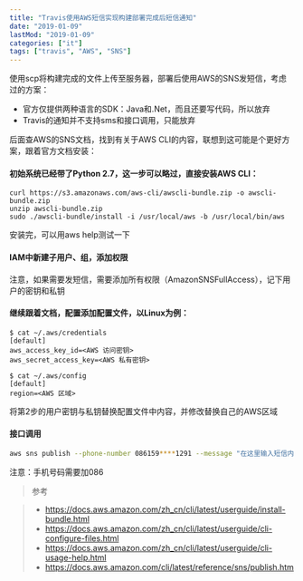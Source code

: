 ```yaml
---
title: "Travis使用AWS短信实现构建部署完成后短信通知"
date: "2019-01-09"
lastMod: "2019-01-09"
categories: ["it"]
tags: ["travis", "AWS", "SNS"]
---
```


使用scp将构建完成的文件上传至服务器，部署后使用AWS的SNS发短信，考虑过的方案：

- 官方仅提供两种语言的SDK：Java和.Net，而且还要写代码，所以放弃
- Travis的通知并不支持sms和接口调用，只能放弃

后面查AWS的SNS文档，找到有关于AWS CLI的内容，联想到这可能是个更好方案，跟着官方文档安装：

#### 初始系统已经带了Python 2.7，这一步可以略过，直接安装AWS CLI：
```shell
curl https://s3.amazonaws.com/aws-cli/awscli-bundle.zip -o awscli-bundle.zip
unzip awscli-bundle.zip
sudo ./awscli-bundle/install -i /usr/local/aws -b /usr/local/bin/aws
```
安装完，可以用aws help测试一下

#### IAM中新建子用户、组，添加权限
注意，如果需要发短信，需要添加所有权限（AmazonSNSFullAccess），记下用户的密钥和私钥

#### 继续跟着文档，配置添加配置文件，以Linux为例：
```properties
$ cat ~/.aws/credentials
[default]
aws_access_key_id=<AWS 访问密钥>
aws_secret_access_key=<AWS 私有密钥>

$ cat ~/.aws/config
[default]
region=<AWS 区域>
```
将第2步的用户密钥与私钥替换配置文件中内容，并修改替换自己的AWS区域

#### 接口调用
```bash
aws sns publish --phone-number 086159****1291 --message "在这里输入短信内容"
```
注意：手机号码需要加086

> 参考

> - https://docs.aws.amazon.com/zh_cn/cli/latest/userguide/install-bundle.html
> - https://docs.aws.amazon.com/zh_cn/cli/latest/userguide/cli-configure-files.html
> - https://docs.aws.amazon.com/zh_cn/cli/latest/userguide/cli-usage-help.html
> - https://docs.aws.amazon.com/cli/latest/reference/sns/publish.htm
